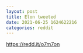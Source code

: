 ```yaml
--- 
layout: post 
title: Elon tweeted 
date: 2021-06-25 1624622216 
categories: reddit 
--- 
```

https://redd.it/o7m7on
